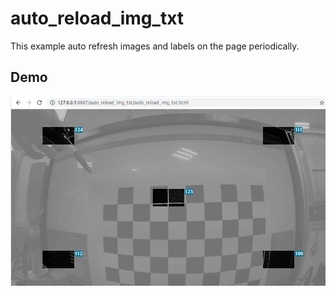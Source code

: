 # auto_reload_img_txt
This example auto refresh images and labels on the page periodically.

## Demo
![Screenshot](demo.png)
